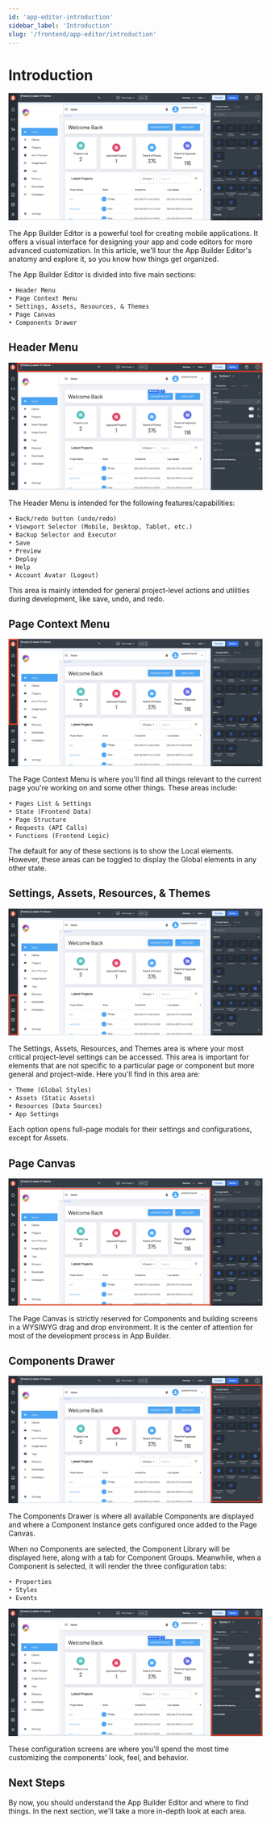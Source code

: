 ```yaml
---
id: 'app-editor-introduction'
sidebar_label: 'Introduction'
slug: '/frontend/app-editor/introduction'
---
```


# Introduction

![App Editor](./_images/ab-editor-header-menu-1.png)

The App Builder Editor is a powerful tool for creating mobile applications. It offers a visual interface for designing your app and code editors for more advanced customization. In this article, we'll tour the App Builder Editor's anatomy and explore it, so you know how things get organized.

The App Builder Editor is divided into five main sections:

    • Header Menu
    • Page Context Menu
    • Settings, Assets, Resources, & Themes
    • Page Canvas
    • Components Drawer

## Header Menu

![Heade menu](./_images/ab-editor-header-2.png)

The Header Menu is intended for the following features/capabilities:

    • Back/redo button (undo/redo)
    • Viewport Selector (Mobile, Desktop, Tablet, etc.)
    • Backup Selector and Executor
    • Save
    • Preview
    • Deploy
    • Help
    • Account Avatar (Logout)

This area is mainly intended for general project-level actions and utilities during development, like save, undo, and redo. 

## Page Context Menu

![Page context](./_images/ab-editor-page-context-1.png)

The Page Context Menu is where you'll find all things relevant to the current page you're working on and some other things. These areas include:

    • Pages List & Settings 
    • State (Frontend Data)
    • Page Structure
    • Requests (API Calls)
    • Functions (Frontend Logic)

The default for any of these sections is to show the Local elements. However, these areas can be toggled to display the Global elements in any other state. 

## Settings, Assets, Resources, & Themes 

![Editor app settings](./_images/ab-editor-app-context-1.png)

The Settings, Assets, Resources, and Themes area is where your most critical project-level settings can be accessed. This area is important for elements that are not specific to a particular page or component but more general and project-wide. Here you'll find in this area are: 

    • Theme (Global Styles)
    • Assets (Static Assets)
    • Resources (Data Sources)
    • App Settings

Each option opens full-page modals for their settings and configurations, except for Assets.

## Page Canvas 

![Page canvas for Editor](./_images/ab-editor-page-canvas-1.png)

The Page Canvas is strictly reserved for Components and building screens in a WYSIWYG drag and drop environment. It is the center of attention for most of the development process in App Builder. 

## Components Drawer 

![Component library](./_images/ab-editor-components-drawer-1.png)

The Components Drawer is where all available Components are displayed and where a Component Instance gets configured once added to the Page Canvas. 

When no Components are selected, the Component Library will be displayed here, along with a tab for Component Groups. Meanwhile, when a Component is selected, it will render the three configuration tabs: 

    • Properties
    • Styles
    • Events 

![Component settings](./_images/ab-editor-components-drawer-2.png)

These configuration screens are where you'll spend the most time customizing the components' look, feel, and behavior. 

## Next Steps

By now, you should understand the App Builder Editor and where to find things. In the next section, we'll take a more in-depth look at each area.


